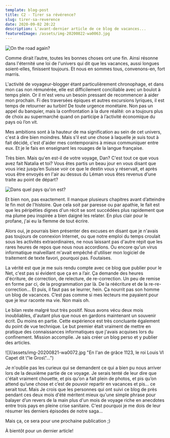 ```yaml
---
template: blog-post
title: C2 - Tirer sa révérence?
slug: tirer-sa-reverence
date: 2020-09-02 20:22
description: L'avant-dernier article de ce blog de vacances...
featuredImage: /assets/img-20200822-wa0063.jpg
---
```

![](/assets/img-20200821-wa0046.jpg "On the road again?")

Comme dirait l’autre, toutes les bonnes choses ont une fin. Ainsi résonne dans l'éternité une loi de l'univers qui dit que les vacances, aussi longues soient-elles, finissent toujours. Et nous en sommes tous, convenons-en, fort marris.

L'activité de voyageur-blogger étant particulièrement chronophage, et dans mon cas non rémunérée, elle est difficilement conciliable avec un boulot à temps plein. Or il m'est venu un besoin pressant de recommencer à aider mon prochain. Fi des traversées épiques et autres excursions lyriques, il est temps de retourner au turbin! De toute urgence monétaire. Non pas un appel du banquier, mais la confrontation à la dure réalité: on a toujours plus de choix au supermarché quand on participe à l’activité économique du pays où l’on vit.

Mes ambitions sont à la hauteur de ma signification au sein de cet univers, c'est à dire bien moindres. Mais s'il est une chose à laquelle je suis tout à fait décidé, c'est d'aider mes contemporains à mieux communiquer entre eux. Et je le fais en enseignant les rouages de la langue française.

Très bien. Mais qu'en est-il de votre voyage, Dan? C'est tout ce que vous avez fait Natalia et toi? Vous êtes partis un beau jour en vous disant que vous iriez jusqu’en Suisse voir ce que le destin vous y réservait, et après vous être envoyés en l'air au dessus du Léman vous êtes revenus d'une traite au point de départ?

![](/assets/img-20200804-wa0041.jpg "Dans quel pays qu'on est?")

Et bien non, pas exactement. Il manque plusieurs chapitres avant d’atteindre le fin mot de l'histoire. Que cela soit par paresse ou par apathie, le fait est que les péripéties dignes d'un récit se sont succédées plus rapidement que ma plume peu inspirée a bien daigné les relater. En plus clair pour le profane, j'ai eu la flemme de tout écrire.

Alors oui, je pourrais bien présenter des excuses en disant que je n'avais pas toujours de connexion Internet, ou que notre emploi du temps croulait sous les activités extraordinaires, ne nous laissant pas d'autre répit que les rares heures de repos que nous nous accordions. Ou encore qu'un virus informatique malveillant m'avait empêché d'utiliser mon logiciel de traitement de texte favori, pourquoi pas. Foutaises.

La vérité est que je me suis rendu compte avec ce blog que publier pour le Net, c'est pas si évident que ça en a l’air. Ça demande des heures d'écriture, de correction, de relecture, de re-correction. Un peu de remise en forme par ci, de la programmation par là. De la réécriture et de la re-re-correction... Et puis, il faut pas se leurrer, hein. Ça nourrit pas son homme un blog de vacances. C’est pas comme si mes lecteurs me payaient pour que je leur raconte ma vie. Non mais oh.

Le bilan reste malgré tout très positif. Nous avons vécu deux mois inoubliables, d'autant plus que nous en gardons maintenant un souvenir écrit. Du moins en partie. Cette expérience est très concluante également du point de vue technique. Le but premier était vraiment de mettre en pratique des connaissances informatiques que j'avais acquises lors du confinement. Mission accomplie. Je sais créer un blog perso et y publier des articles.

![](/assets/img-20200821-wa0072.jpg "En l'an de grâce 1123, le roi Louis VI Capet dit \\"le Gros\\"...")

Je n'oublie pas les curieux qui se demandent ce qui a bien pu nous arriver lors de la deuxième partie de ce voyage. Je serais tenté de leur dire que c'était vraiment chouette, et pis qu'on a fait plein de photos, et pis qu’on attend qu’une chose et c’est de pouvoir repartir en vacances et pis... ce serait tout. Mais Je crois que les personnes qui ont suivi ce blog de près pendant ces deux mois d'été méritent mieux qu'une simple phrase pour balayer d’un revers de la main plus d'un mois de voyage riche en anecdotes entre trois pays en pleine crise sanitaire. C'est pourquoi je me dois de leur résumer les derniers épisodes de notre saga...

Mais ça, ce sera pour une prochaine publication ;)

À bientôt pour un dernier article!